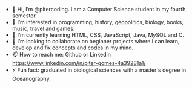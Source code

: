 - 👋 Hi, I’m @pitercoding. I am a Computer Science student in my fourth semester.
- 👀 I’m interested in programming, history, geopolitics, biology, books, music, travel and games.
- 🌱 I’m currently learning HTML, CSS, JavaScript, Java, MySQL and C.
- 💞️ I’m looking to collaborate on beginner projects where I can learn, develop and fix concepts and codes in my mind.
- 📫 How to reach me: Github or Linkedin https://www.linkedin.com/in/piter-gomes-4a39281a1/
- ⚡ Fun fact: graduated in biological sciences with a master's degree in Oceanography.

